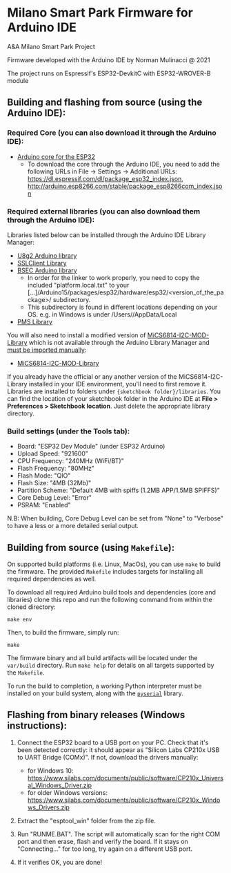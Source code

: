 # Milano Smart Park Firmware for Arduino IDE

A&A Milano Smart Park Project

Firmware developed with the Arduino IDE by Norman Mulinacci @ 2021

The project runs on Espressif's ESP32-DevkitC with ESP32-WROVER-B module

## Building and flashing from source (using the Arduino IDE):

### Required Core (you can also download it through the Arduino IDE):

- [Arduino core for the ESP32](https://github.com/espressif/arduino-esp32)
    + To download the core through the Arduino IDE, you need to add the following URLs in File -> Settings -> Additional URLs:
    https://dl.espressif.com/dl/package_esp32_index.json, http://arduino.esp8266.com/stable/package_esp8266com_index.json

### Required external libraries (you can also download them through the Arduino IDE):

Libraries listed below can be installed through the Arduino IDE Library Manager:
- [U8g2 Arduino library](https://github.com/olikraus/U8g2_Arduino)
- [SSLClient Library](https://github.com/OPEnSLab-OSU/SSLClient)
- [BSEC Arduino library](https://github.com/BoschSensortec/BSEC-Arduino-library)
	+ In order for the linker to work properly, you need to copy the included "platform.local.txt" to your [...]/Arduino15/packages/esp32/hardware/esp32/<version_of_the_package>/ subdirectory.
	+ This subdirectory is found in different locations depending on your OS. e.g. in Windows is under /Users/<username>/AppData/Local 
- [PMS Library](https://github.com/fu-hsi/pms)

You will also need to install a modified version of [MiCS6814-I2C-MOD-Library](https://github.com/eNBeWe/MiCS6814-I2C-Library/network) which is not available through the Arduino Library Manager and [must be imported manually](https://www.arduino.cc/en/Guide/Libraries#importing-a-zip-library):
- [MiCS6814-I2C-MOD-Library](https://github.com/A-A-Milano-Smart-Park/MiCS6814-I2C-MOD-Library)

If you already have the official or any another version of the MiCS6814-I2C-Library installed in your IDE environment, you'll need to first remove it. Libraries are installed to folders under `{sketchbook folder}/libraries`. You can find the location of your sketchbook folder in the Arduino IDE at **File > Preferences > Sketchbook location**. Just delete the appropriate library directory.

### Build settings (under the Tools tab):

- Board: "ESP32 Dev Module" (under ESP32 Arduino)
- Upload Speed: "921600"
- CPU Frequency: "240MHz (WiFi/BT)"
- Flash Frequency: "80MHz"
- Flash Mode: "QIO"
- Flash Size: "4MB (32Mb)"
- Partition Scheme: "Default 4MB with spiffs (1.2MB APP/1.5MB SPIFFS)"
- Core Debug Level: "Error"
- PSRAM: "Enabled"

N.B: When building, Core Debug Level can be set from "None" to "Verbose" to have a less or a more detailed serial output.

## Building from source (using `Makefile`):

On supported build platforms (i.e. Linux, MacOs), you can use `make` to build
the firmware.  The provided `Makefile` includes targets for installing all required
dependencies as well.

To download all required Arduino build tools and dependencies (core and
libraries) clone this repo and run the following command from within the cloned
directory:

```
make env
```

Then, to build the firmware, simply run:

```
make
```

The firmware binary and all build artifacts will be located under the `var/build`
directory. Run `make help` for details on all targets supported by the `Makefile`.

To run the build to completion, a working Python interpreter must be installed
on your build system, along with the
[`pyserial`](https://pypi.org/project/pyserial/) library.

## Flashing from binary releases (Windows instructions):

1. Connect the ESP32 board to a USB port on your PC. Check that it's been detected correctly:
   it should appear as "Silicon Labs CP210x USB to UART Bridge (COMx)".
   If not, download the drivers manually: 
	+ for Windows 10: https://www.silabs.com/documents/public/software/CP210x_Universal_Windows_Driver.zip
	+ for older Windows versions: https://www.silabs.com/documents/public/software/CP210x_Windows_Drivers.zip
	
2. Extract the "esptool_win" folder from the zip file.

3. Run "RUNME.BAT". The script will automatically scan for the right COM port and then erase, flash and verify the board.
   If it stays on "Connecting..." for too long, try again on a different USB port.

4. If it verifies OK, you are done!
